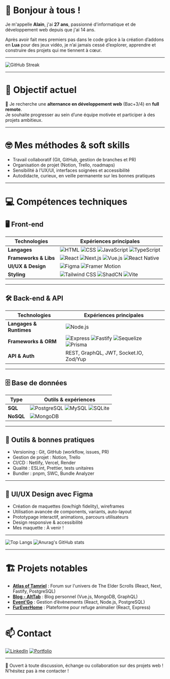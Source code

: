 # 👋 Bonjour à tous !

Je m'appelle **Alain**, j'ai **27 ans**, passionné d'informatique et de développement web depuis que j'ai 14 ans.

Après avoir fait mes premiers pas dans le code grâce à la création d’addons en **Lua** pour des jeux vidéo, je n’ai jamais cessé d’explorer, apprendre et construire des projets qui me tiennent à cœur.

---

![GitHub Streak](https://github-readme-streak-stats.herokuapp.com/?user=AlainBonneau&theme=dark&date_format=j%20M%5B%20Y%5D)

---

# 📌 Objectif actuel

🎯 Je recherche une **alternance en développement web** (Bac+3/4) en **full remote**.  
Je souhaite progresser au sein d’une équipe motivée et participer à des projets ambitieux.

---

# 🤓 Mes méthodes & soft skills

- Travail collaboratif (Git, GitHub, gestion de branches et PR)
- Organisation de projet (Notion, Trello, roadmaps)
- Sensibilité à l’UX/UI, interfaces soignées et accessibilité
- Autodidacte, curieux, en veille permanente sur les bonnes pratiques

---

# 💻 Compétences techniques

## 🖥️ **Front-end**

| Technologies | Expériences principales |
|--------------|------------------------|
| **Langages** | ![HTML](https://img.shields.io/badge/-HTML-E34F26?logo=html5&logoColor=white&style=flat) ![CSS](https://img.shields.io/badge/-CSS-1572B6?logo=css3&logoColor=white&style=flat) ![JavaScript](https://img.shields.io/badge/-JavaScript-F7DF1E?logo=javascript&logoColor=black&style=flat) ![TypeScript](https://img.shields.io/badge/-TypeScript-3178C6?logo=typescript&logoColor=white&style=flat) |
| **Frameworks & Libs** | ![React](https://img.shields.io/badge/-React-61DAFB?logo=react&logoColor=black&style=flat) ![Next.js](https://img.shields.io/badge/-Next.js-000000?logo=nextdotjs&logoColor=white&style=flat) ![Vue.js](https://img.shields.io/badge/-Vue.js-4fc08d?style=flat&logo=vuedotjs&logoColor=white) ![React Native](https://img.shields.io/badge/-React%20Native-61DAFB?logo=react&logoColor=black&style=flat) |
| **UI/UX & Design** | ![Figma](https://img.shields.io/badge/-Figma-F24E1E?logo=figma&logoColor=white&style=flat) ![Framer Motion](https://img.shields.io/badge/-Framer%20Motion-0055FF?logo=framer&logoColor=white&style=flat) |
| **Styling** | ![Tailwind CSS](https://img.shields.io/badge/-Tailwind%20CSS-06B6D4?logo=tailwind-css&logoColor=white&style=flat) ![ShadCN](https://img.shields.io/badge/-ShadCN-000000?logo=shadcnui&logoColor=white&style=flat) ![Vite](https://img.shields.io/badge/-Vite-646CFF?logo=vite&logoColor=white&style=flat) |

---

## 🛠️ **Back-end & API**

| Technologies | Expériences principales |
|--------------|------------------------|
| **Langages & Runtimes** | ![Node.js](https://img.shields.io/badge/-Node.js-339933?logo=node-dot-js&logoColor=white&style=flat) |
| **Frameworks & ORM** | ![Express](https://img.shields.io/badge/-Express-000000?logo=express&logoColor=white&style=flat) ![Fastify](https://img.shields.io/badge/-Fastify-202020?logo=fastify&logoColor=white&style=flat) ![Sequelize](https://img.shields.io/badge/-Sequelize-52B0E7?logo=sequelize&logoColor=white&style=flat) ![Prisma](https://img.shields.io/badge/-Prisma-2D3748?style=flat&logo=prisma&logoColor=white) |
| **API & Auth** | REST, GraphQL, JWT, Socket.IO, Zod/Yup |

---

## 🗄️ **Base de données**

| Type      | Outils & expériences |
|-----------|---------------------|
| **SQL**   | ![PostgreSQL](https://img.shields.io/badge/-PostgreSQL-4169E1?logo=postgresql&logoColor=white&style=flat) ![MySQL](https://img.shields.io/badge/-MySQL-4479A1?logo=mysql&logoColor=white&style=flat) ![SQLite](https://img.shields.io/badge/-SQLite-003B57?logo=sqlite&logoColor=white&style=flat) |
| **NoSQL** | ![MongoDB](https://img.shields.io/badge/-MongoDB-47A248?logo=mongodb&logoColor=white&style=flat) |

---

## 🧰 **Outils & bonnes pratiques**

- Versioning : Git, GitHub (workflow, issues, PR)
- Gestion de projet : Notion, Trello
- CI/CD : Netlify, Vercel, Render
- Qualité : ESLint, Prettier, tests unitaires
- Bundler : pnpm, SWC, Bundle Analyzer

---

## 🎨 **UI/UX Design avec Figma**

- Création de maquettes (low/high fidelity), wireframes
- Utilisation avancée de components, variants, auto-layout
- Prototypage interactif, animations, parcours utilisateurs
- Design responsive & accessibilité
- Mes maquette : À venir !
---

![Top Langs](https://github-readme-stats.vercel.app/api/top-langs/?username=AlainBonneau&layout=compact&theme=radical)
![Anurag's GitHub stats](https://github-readme-stats.vercel.app/api?username=AlainBonneau&show_icons=true&theme=radical)

---

# 🏗️ Projets notables 

- [**Atlas of Tamriel**](https://atlas-of-tamriel.vercel.app) : Forum sur l'univers de The Elder Scrolls (React, Next, Fastify, PostgreSQL)
- [**Blog - AltTab**](https://github.com/AlainBonneau/blog-mongodb-vue) : Blog personnel (Vue.js, MongoDB, GraphQL)
- [**Event'Go**](https://github.com/AlainBonneau/event-app) : Gestion d’évènements (React, Node.js, PostgreSQL)
- [**FurEverHome**](https://github.com/AlainBonneau/FurEverMyFront) : Plateforme pour refuge animalier (React, Express)

---

# 📫 Contact

[![LinkedIn](https://img.shields.io/badge/-LinkedIn-blue?logo=linkedin&style=for-the-badge)](https://www.linkedin.com/in/alain-bonneau-3a393b320/)
[![Portfolio](https://img.shields.io/badge/-Portfolio-black?style=for-the-badge&logo=vercel&logoColor=white)](https://www.alain-web.fr/)

---

💬 Ouvert à toute discussion, échange ou collaboration sur des projets web !  
N’hésitez pas à me contacter !
